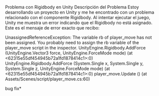 Problema con Rigidbody en Unity
Descripción del Problema
Estoy desarrollando un proyecto en Unity y me he encontrado con un problema relacionado con el componente Rigidbody. Al intentar ejecutar el juego, Unity me muestra un error indicando que el Rigidbody no está asignado. Este es el mensaje de error exacto que recibo:

UnassignedReferenceException: The variable rb of player_move has not been assigned.
You probably need to assign the rb variable of the player_move script in the inspector.
UnityEngine.Rigidbody.AddForce (UnityEngine.Vector3 force, UnityEngine.ForceMode mode) (at <62315e55df454945b72a1fd1878414c1>:0)
UnityEngine.Rigidbody.AddForce (System.Single x, System.Single y, System.Single z, UnityEngine.ForceMode mode) (at <62315e55df454945b72a1fd1878414c1>:0)
player_move.Update () (at Assets/Scenes/script/player_move.cs:60)

bug fix* 

